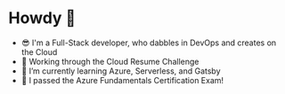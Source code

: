 # Howdy 👋

- 😎 I'm a Full-Stack developer, who dabbles in DevOps and creates on the Cloud
- 🔭 Working through the Cloud Resume Challenge
- 🌱 I’m currently learning Azure, Serverless, and Gatsby
- 🏅 I passed the Azure Fundamentals Certification Exam! 


<!--
**Tr3yb0/Tr3yb0** is a ✨ _special_ ✨ repository because its `README.md` (this file) appears on your GitHub profile.

Here are some ideas to get you started:


- 👯 I’m looking to collaborate on ...
- 🤔 I’m looking for help with ...
- 💬 Ask me about ...
- 📫 How to reach me: ...
- 😄 Pronouns: ...
- ⚡ Fun fact: ...
-->
